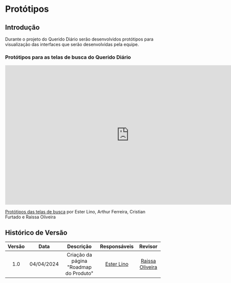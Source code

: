 # Protótipos 

## Introdução

Durante o projeto do Querido Diário serão desenvolvidos protótipos para visualização das interfaces que serão desenvolvidas pela equipe.

### Protótipos para as telas de busca do Querido Diário

<iframe style="border: 1px solid rgba(0, 0, 0, 0.1);" width="800" height="450" src="https://www.figma.com/embed?embed_host=share&url=https%3A%2F%2Fwww.figma.com%2Ffile%2FPTRrSgLiz6DOlkYwA3Tt6Q%2FProt%25C3%25B3tipo-para-a-p%25C3%25A1gina-%2522Tecnologia-na-Educa%25C3%25A7%25C3%25A3o%2522%3Ftype%3Ddesign%26node-id%3D0%253A1%26mode%3Ddesign%26t%3Ds8oY8gsjRTA3iJsE-1" allowfullscreen></iframe>

<a href="https:&#x2F;&#x2F;www.canva.com&#x2F;design&#x2F;DAGAoQhT_Qs&#x2F;UmMFq-OqhjoX8WYMA3vunw&#x2F;view?utm_content=DAGAoQhT_Qs&amp;utm_campaign=designshare&amp;utm_medium=embeds&amp;utm_source=link" target="_blank" rel="noopener">Protótipos das telas de busca</a> por Ester Lino, Arthur Ferreira, Cristian Furtado e Raissa Oliveira

## Histórico de Versão

| Versão |    Data    |                 Descrição                 |                                         Responsáveis                                         |                     Revisor                     |
| :----: | :--------: | :---------------------------------------: | :------------------------------------------------------------------------------------------: | :---------------------------------------------: |
|  1.0   | 04/04/2024 |      Criação da página "Roadmap do Produto"       |    [Ester Lino](https://github.com/esteerlino)    |    [Raissa Oliveira](https://github.com/raissamsoliveira)    |